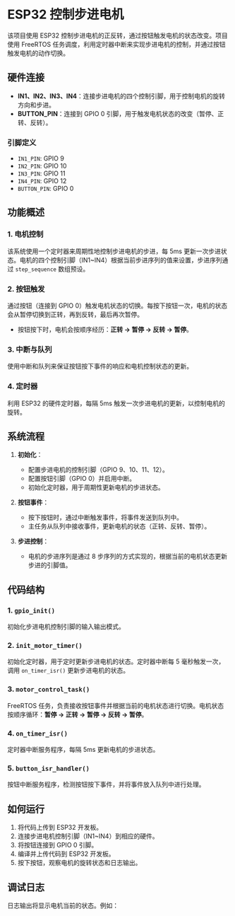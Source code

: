 # ESP32 控制步进电机

该项目使用 ESP32 控制步进电机的正反转，通过按钮触发电机的状态改变。项目使用 FreeRTOS 任务调度，利用定时器中断来实现步进电机的控制，并通过按钮触发电机的动作切换。

## 硬件连接

- **IN1、IN2、IN3、IN4**：连接步进电机的四个控制引脚，用于控制电机的旋转方向和步进。
- **BUTTON_PIN**：连接到 GPIO 0 引脚，用于触发电机状态的改变（暂停、正转、反转）。

### 引脚定义

- `IN1_PIN`: GPIO 9
- `IN2_PIN`: GPIO 10
- `IN3_PIN`: GPIO 11
- `IN4_PIN`: GPIO 12
- `BUTTON_PIN`: GPIO 0

## 功能概述

### 1. 电机控制

该系统使用一个定时器来周期性地控制步进电机的步进，每 5ms 更新一次步进状态。电机的四个控制引脚（IN1~IN4）根据当前步进序列的值来设置，步进序列通过 `step_sequence` 数组预设。

### 2. 按钮触发

通过按钮（连接到 GPIO 0）触发电机状态的切换。每按下按钮一次，电机的状态会从暂停切换到正转，再到反转，最后再次暂停。

- 按钮按下时，电机会按顺序经历：**正转 → 暂停 → 反转 → 暂停**。

### 3. 中断与队列

使用中断和队列来保证按钮按下事件的响应和电机控制状态的更新。

### 4. 定时器

利用 ESP32 的硬件定时器，每隔 5ms 触发一次步进电机的更新，以控制电机的旋转。

## 系统流程

1. **初始化**：
   - 配置步进电机的控制引脚（GPIO 9、10、11、12）。
   - 配置按钮引脚（GPIO 0）并启用中断。
   - 初始化定时器，用于周期性更新电机的步进状态。

2. **按钮事件**：
   - 按下按钮时，通过中断触发事件，将事件发送到队列中。
   - 主任务从队列中接收事件，更新电机的状态（正转、反转、暂停）。

3. **步进控制**：
   - 电机的步进序列是通过 8 步序列的方式实现的，根据当前的电机状态更新步进的引脚值。

## 代码结构

### 1. `gpio_init()`

初始化步进电机控制引脚的输入输出模式。

### 2. `init_motor_timer()`

初始化定时器，用于定时更新步进电机的状态。定时器中断每 5 毫秒触发一次，调用 `on_timer_isr()` 更新步进电机的状态。

### 3. `motor_control_task()`

FreeRTOS 任务，负责接收按钮事件并根据当前的电机状态进行切换。电机状态按顺序循环：**暂停 → 正转 → 暂停 → 反转 → 暂停**。

### 4. `on_timer_isr()`

定时器中断服务程序，每隔 5ms 更新电机的步进状态。

### 5. `button_isr_handler()`

按钮中断服务程序，检测按钮按下事件，并将事件放入队列中进行处理。

## 如何运行

1. 将代码上传到 ESP32 开发板。
2. 连接步进电机控制引脚（IN1~IN4）到相应的硬件。
3. 将按钮连接到 GPIO 0 引脚。
4. 编译并上传代码到 ESP32 开发板。
5. 按下按钮，观察电机的旋转状态和日志输出。

## 调试日志

日志输出将显示电机当前的状态。例如：
